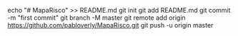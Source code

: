 echo "# MapaRisco" >> README.md
git init
git add README.md
git commit -m "first commit"
git branch -M master
git remote add origin https://github.com/pabloverly/MapaRisco.git
git push -u origin master
